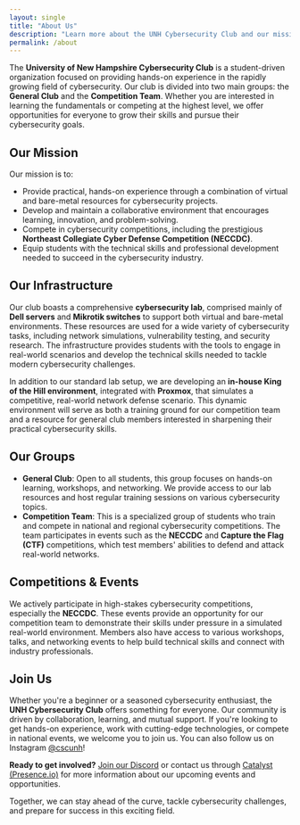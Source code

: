 ```yaml
---
layout: single
title: "About Us"
description: "Learn more about the UNH Cybersecurity Club and our mission, infrastructure, groups, competitions, and events."
permalink: /about
---
```


The **University of New Hampshire Cybersecurity Club** is a student-driven organization focused on providing hands-on experience in the rapidly growing field of cybersecurity. Our club is divided into two main groups: the **General Club** and the **Competition Team**. Whether you are interested in learning the fundamentals or competing at the highest level, we offer opportunities for everyone to grow their skills and pursue their cybersecurity goals.

## Our Mission  
Our mission is to:
- Provide practical, hands-on experience through a combination of virtual and bare-metal resources for cybersecurity projects.
- Develop and maintain a collaborative environment that encourages learning, innovation, and problem-solving.
- Compete in cybersecurity competitions, including the prestigious **Northeast Collegiate Cyber Defense Competition (NECCDC)**.
- Equip students with the technical skills and professional development needed to succeed in the cybersecurity industry.

## Our Infrastructure  
Our club boasts a comprehensive **cybersecurity lab**, comprised mainly of **Dell servers** and **Mikrotik switches** to support both virtual and bare-metal environments. These resources are used for a wide variety of cybersecurity tasks, including network simulations, vulnerability testing, and security research. The infrastructure provides students with the tools to engage in real-world scenarios and develop the technical skills needed to tackle modern cybersecurity challenges.

In addition to our standard lab setup, we are developing an **in-house King of the Hill environment**, integrated with **Proxmox**, that simulates a competitive, real-world network defense scenario. This dynamic environment will serve as both a training ground for our competition team and a resource for general club members interested in sharpening their practical cybersecurity skills.

## Our Groups  
- **General Club**: Open to all students, this group focuses on hands-on learning, workshops, and networking. We provide access to our lab resources and host regular training sessions on various cybersecurity topics.
- **Competition Team**: This is a specialized group of students who train and compete in national and regional cybersecurity competitions. The team participates in events such as the **NECCDC** and **Capture the Flag (CTF)** competitions, which test members' abilities to defend and attack real-world networks.

## Competitions & Events  
We actively participate in high-stakes cybersecurity competitions, especially the **NECCDC**. These events provide an opportunity for our competition team to demonstrate their skills under pressure in a simulated real-world environment. Members also have access to various workshops, talks, and networking events to help build technical skills and connect with industry professionals.

## Join Us  
Whether you're a beginner or a seasoned cybersecurity enthusiast, the **UNH Cybersecurity Club** offers something for everyone. Our community is driven by collaboration, learning, and mutual support. If you're looking to get hands-on experience, work with cutting-edge technologies, or compete in national events, we welcome you to join us. You can also follow us on Instagram [@cscunh](https://www.instagram.com/cscunh/)!

**Ready to get involved?** [Join our Discord](https://discord.gg/y9sEUKM5xB) or contact us through [Catalyst (Presence.io)](https://unh.presence.io/organization/cybersecurity-club) for more information about our upcoming events and opportunities.

Together, we can stay ahead of the curve, tackle cybersecurity challenges, and prepare for success in this exciting field.
